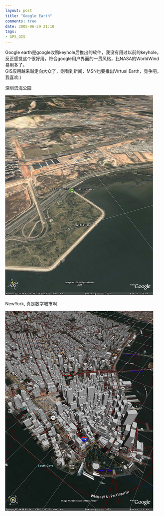 ```yaml
---
layout: post
title: "Google Earth"
comments: true
date: 2005-06-29 21:10
tags:
- GPS_GIS
---
```

Google earth是google收购keyhole后推出的软件，我没有用过以前的keyhole，反正感觉这个很好用，符合google用户界面的一贯风格，比NASA的WorldWind易用多了。   
GIS应用越来越走向大众了，刚看到新闻，MSN也要推出Virtual Earth，竞争吧，我喜欢:)   
  
深圳滨海公园

![Shenzhen on Google Earth](/attachments/2005/6/GoogleEarth1.jpg)

NewYork, 真是数字城市啊  

![NewYork on Google Earth](/attachments/2005/6/GoogleEarth2.jpg)
